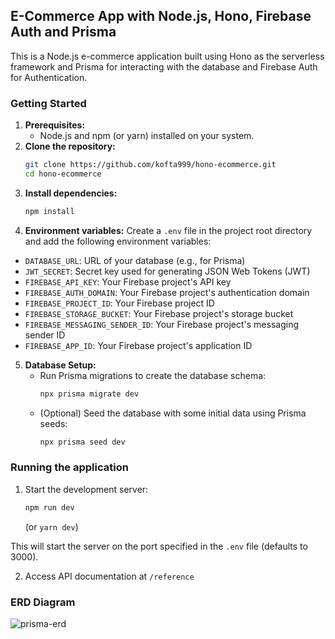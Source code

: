 ## E-Commerce App with Node.js, Hono, Firebase Auth and Prisma

This is a Node.js e-commerce application built using Hono as the serverless framework and Prisma for interacting with the database and Firebase Auth for Authentication.

### Getting Started

1. **Prerequisites:**
    * Node.js and npm (or yarn) installed on your system.
2. **Clone the repository:**
    ```bash
    git clone https://github.com/kofta999/hono-ecommerce.git
    cd hono-ecommerce
    ```
3. **Install dependencies:**
    ```bash
    npm install
    ```
4. **Environment variables:**
Create a `.env` file in the project root directory and add the following environment variables:

  * `DATABASE_URL`: URL of your database (e.g., for Prisma)
  * `JWT_SECRET`: Secret key used for generating JSON Web Tokens (JWT)
  * `FIREBASE_API_KEY`: Your Firebase project's API key
  * `FIREBASE_AUTH_DOMAIN`: Your Firebase project's authentication domain
  * `FIREBASE_PROJECT_ID`: Your Firebase project ID
  * `FIREBASE_STORAGE_BUCKET`: Your Firebase project's storage bucket
  * `FIREBASE_MESSAGING_SENDER_ID`: Your Firebase project's messaging sender ID
  * `FIREBASE_APP_ID`: Your Firebase project's application ID
    
5. **Database Setup:**
    * Run Prisma migrations to create the database schema:
        ```bash
        npx prisma migrate dev
        ```
    * (Optional) Seed the database with some initial data using Prisma seeds:
        ```bash
        npx prisma seed dev
        ```

### Running the application

1. Start the development server:
    ```bash
    npm run dev
    ```
    (or `yarn dev`)

This will start the server on the port specified in the `.env` file (defaults to 3000).

2. Access API documentation at `/reference`

### ERD Diagram

![prisma-erd](https://github.com/kofta999/hono-ecommerce/assets/99273340/51b3c441-ed33-4da8-93c6-22f519fbeadb)
